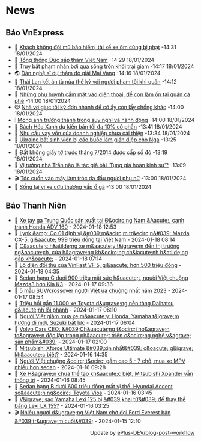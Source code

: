 # News

## Báo VnExpress
<!-- vnexpress:START -->
- 🚀 [Khách không đội mũ bảo hiểm, tài xế xe ôm cùng bị phạt](https://vnexpress.net/khach-khong-doi-mu-bao-hiem-tai-xe-xe-om-cung-bi-phat-4702326.html) -14:31 18/01/2024
- 🧰 [Tổng thống Đức sắp thăm Việt Nam](https://vnexpress.net/tong-thong-duc-sap-tham-viet-nam-4702485.html) -14:29 18/01/2024
- 🥰 [Truy bắt phạm nhân bơi qua sông trốn khỏi trại giam](https://vnexpress.net/truy-bat-pham-nhan-boi-qua-song-tron-khoi-trai-giam-4702493.html) -14:17 18/01/2024
- 🌏 [Dàn nghệ sĩ dự thảm đỏ giải Mai Vàng](https://vnexpress.net/dan-nghe-si-du-tham-do-giai-mai-vang-4702490.html) -14:16 18/01/2024
- 🧐 [Thái Lan kết án tù nửa thế kỷ với người phạm tội khi quân](https://vnexpress.net/thai-lan-ket-an-tu-nua-the-ky-voi-nguoi-pham-toi-khi-quan-4702477.html) -14:12 18/01/2024
- 💫 [Những phụ huynh cắm mặt vào điện thoại, để con làm ồn tại quán cà phê](https://vnexpress.net/nhung-phu-huynh-cam-mat-vao-dien-thoai-de-con-lam-on-tai-quan-ca-phe-4702425.html) -14:00 18/01/2024
- 😺 [Nhà vợ giục tôi ký đơn nhanh để cô ấy còn lấy chồng khác](https://vnexpress.net/nha-vo-giuc-toi-ky-don-nhanh-de-co-ay-con-lay-chong-khac-4702407.html) -14:00 18/01/2024
- 🕯 [Mong anh trưởng thành trong suy nghĩ và hành động](https://vnexpress.net/mong-anh-truong-thanh-trong-suy-nghi-va-hanh-dong-4702120.html) -14:00 18/01/2024
- 💃 [Bách Hóa Xanh dự kiến bán tối đa 10% cổ phần](https://vnexpress.net/bach-hoa-xanh-du-kien-ban-toi-da-10-co-phan-4702483.html) -13:41 18/01/2024
- 💂 [Nhu cầu vay vốn của doanh nghiệp chưa cải thiện](https://vnexpress.net/nhu-cau-vay-von-cua-doanh-nghiep-chua-cai-thien-4702414.html) -13:34 18/01/2024
- 🎊 [Ukraine bắt sinh viên bị cáo buộc làm gián điệp cho Nga](https://vnexpress.net/ukraine-bat-sinh-vien-bi-cao-buoc-lam-gian-diep-cho-nga-4702481.html) -13:25 18/01/2024
- 🤠 [Đất không giấy tờ trước tháng 7/2014 được cấp sổ đỏ](https://vnexpress.net/dat-khong-giay-to-truoc-thang-7-2014-duoc-cap-so-do-4702445.html) -13:19 18/01/2024
- 🌈 [Vị tướng nhà Trần nào là tác giả bài &#39;Tụng giá hoàn kinh sư&#39;?](https://vnexpress.net/vi-tuong-nha-tran-nao-la-tac-gia-bai-tung-gia-hoan-kinh-su-4702447.html) -13:09 18/01/2024
- 🎬 [Tóc cuốn vào máy làm tróc da đầu người phụ nữ](https://vnexpress.net/toc-cuon-vao-may-lam-troc-da-dau-nguoi-phu-nu-4702411.html) -13:00 18/01/2024
- 🚀 [Sống lại vì xe cứu thương vấp ổ gà](https://vnexpress.net/song-lai-vi-xe-cuu-thuong-vap-o-ga-4702288.html) -13:00 18/01/2024<!-- vnexpress:END -->

## Báo Thanh Niên
<!-- thanhnien:START -->
- 🤠 [Xe tay ga Trung Quốc sản xuất tại Đ&amp;ocirc;ng Nam &amp;Aacute;, cạnh tranh Honda ADV 160](https://thanhnien.vn/xe-tay-ga-trung-quoc-san-xuat-tai-dong-nam-a-canh-tranh-honda-adv-160-185240118102945438.htm) - 2024-01-18 12:53
- 🥸 [Lynk &amp;amp; Co 01 định vị &amp;#039;m&amp;acirc;m tr&amp;ecirc;n&amp;#039; Mazda CX-5, gi&amp;aacute; 999 triệu đồng tại Việt Nam](https://thanhnien.vn/lynk-co-01-dinh-vi-mam-tren-mazda-cx-5-gia-999-trieu-dong-tai-viet-nam-185240114172029212.htm) - 2024-01-18 08:14
- 🌁 [C&amp;aacute;c h&amp;atilde;ng xe m&amp;aacute;y t&amp;igrave;m đến thị trường ng&amp;aacute;ch, cửa h&amp;agrave;ng kh&amp;ocirc;ng ch&amp;iacute;nh h&amp;atilde;ng gặp kh&amp;oacute;](https://thanhnien.vn/cac-hang-xe-may-tim-den-thi-truong-ngach-cua-hang-khong-chinh-hang-gap-kho-185240117212937561.htm) - 2024-01-18 07:14
- 🤡 [Lộ diện đối thủ của VinFast VF 5, gi&amp;aacute; hơn 500 triệu đồng](https://thanhnien.vn/lo-dien-doi-thu-cua-vinfast-vf-5-gia-hon-500-trieu-dong-185240118085411778.htm) - 2024-01-18 04:35
- 🎉 [Sedan hạng C dưới 900 triệu mất sức h&amp;uacute;t, người Việt chuộng Mazda3 hơn Kia K3](https://thanhnien.vn/sedan-hang-c-duoi-900-trieu-mat-suc-hut-nguoi-viet-chuong-mazda3-hon-kia-k3-185240114143816222.htm) - 2024-01-17 09:36
- 🎊 [5 mẫu SUV/crossover người Việt ưa chuộng nhất năm 2023](https://thanhnien.vn/5-mau-suv-crossover-nguoi-viet-ua-chuong-nhat-nam-2023-185240116045201698.htm) - 2024-01-17 08:54
- 🤠 [Triệu hồi gần 11.000 xe Toyota d&amp;ugrave;ng nền tảng Daihatsu d&amp;iacute;nh lỗi phanh](https://thanhnien.vn/trieu-hoi-gan-11000-xe-toyota-dung-nen-tang-daihatsu-dinh-loi-phanh-185240117103315326.htm) - 2024-01-17 06:10
- 💼 [Người Việt giảm mua xe m&amp;aacute;y: Honda, Yamaha t&amp;igrave;m hướng đi mới, Suzuki bất lực](https://thanhnien.vn/nguoi-viet-giam-mua-xe-may-honda-yamaha-tim-huong-di-moi-suzuki-bat-luc-185240116223557729.htm) - 2024-01-17 06:04
- 🐻 [Volvo Cars CEO: &amp;#039;Ch&amp;uacute;ng t&amp;ocirc;i ho&amp;agrave;n to&amp;agrave;n độc lập trong ph&amp;aacute;t triển c&amp;ocirc;ng nghệ v&amp;agrave; sản phẩm&amp;#039;](https://thanhnien.vn/volvo-cars-ceo-chung-toi-hoan-toan-doc-lap-trong-phat-trien-cong-nghe-va-san-pham-185240116204705354.htm) - 2024-01-17 02:00
- 🤔 [Mitsubishi Xforce Ultimate &amp;#039;xịn nhất&amp;#039; c&amp;oacute; g&amp;igrave; kh&amp;aacute;c biệt?](https://thanhnien.vn/mitsubishi-xforce-ultimate-xin-nhat-co-gi-khac-biet-185240110175107465.htm) - 2024-01-16 14:35
- 📝 [Người Việt chuộng &amp;ocirc; t&amp;ocirc; gầm cao 5 - 7 chỗ, mua xe MPV nhiều hơn sedan](https://thanhnien.vn/nguoi-viet-chuong-o-to-gam-cao-5-7-cho-mua-xe-mpv-nhieu-hon-sedan-185240115212302269.htm) - 2024-01-16 09:28
- 🥰 [Xe H&amp;agrave;n chưa thể tạo kh&amp;aacute;c biệt, Mitsubishi Xpander vẫn thống trị](https://thanhnien.vn/xe-han-chua-the-tao-khac-biet-mitsubishi-xpander-van-thong-tri-185240113154858344.htm) - 2024-01-16 08:45
- 🐲 [Sedan hạng B dưới 600 triệu đồng mất vị thế, Hyundai Accent so&amp;aacute;n ng&amp;ocirc;i Toyota Vios](https://thanhnien.vn/sedan-hang-b-duoi-600-trieu-dong-mat-vi-the-hyundai-accent-soan-ngoi-toyota-vios-185240113212529739.htm) - 2024-01-16 03:45
- 🎃 [V&amp;igrave; sao Yamaha Lexi 125 bị &amp;#039;khai tử&amp;#039; để thay thế bằng Lexi LX 155?](https://thanhnien.vn/vi-sao-yamaha-lexi-125-bi-khai-tu-de-thay-the-bang-lexi-lx-155-185240115221039437.htm) - 2024-01-16 03:25
- 🎬 [Nhiều người d&amp;ugrave;ng Việt Nam chờ đợi Ford Everest bản &amp;#039;tr&amp;ugrave;m cuối&amp;#039;](https://thanhnien.vn/nhieu-nguoi-dung-viet-nam-cho-doi-ford-everest-ban-trum-cuoi-185240113131256201.htm) - 2024-01-15 12:10<!-- thanhnien:END -->

<div align="right">
    Update by <a target="_blank" href="https://github.com/ePlus-DEV/blog-post-workflow">ePlus-DEV/blog-post-workflow</a>
</div>